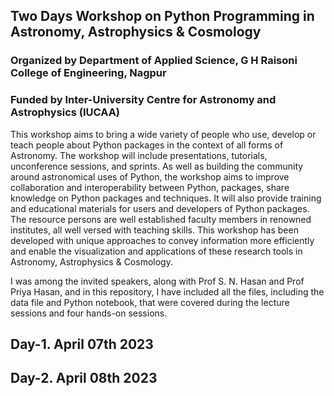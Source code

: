 ## Two Days Workshop on Python Programming in Astronomy, Astrophysics & Cosmology  
### Organized by Department of Applied Science, G H Raisoni College of Engineering, Nagpur  
### Funded by Inter-University Centre for Astronomy and Astrophysics (IUCAA)

This workshop aims to bring a wide variety of people who use, develop or teach people about Python packages in the context of all forms of Astronomy. The workshop will include presentations, tutorials, unconference sessions, and sprints. As well as building the community around astronomical uses of Python, the workshop aims to improve collaboration and interoperability between Python, packages, share knowledge on Python packages and techniques. It will also provide training and educational materials for users and developers of Python packages. The resource persons are well established faculty members in renowned institutes, all well versed with teaching skills. This workshop has been developed with unique approaches to convey information more efficiently and enable the visualization and applications of these research tools in Astronomy, Astrophysics & Cosmology.

I was among the invited speakers, along with Prof S. N. Hasan and Prof Priya Hasan, and in this repository, I have included all the files, including the data file and Python notebook, that were covered during the lecture sessions and four hands-on sessions.

## Day-1. April 07th 2023


## Day-2. April 08th 2023
